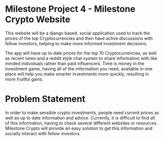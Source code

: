 # Milestone Project 4 - Milestone Crypto Website

This website will be a django based. social application used to track the prices of the top Cryptocurrencies and then have active discussions with fellow investors, helping to make more informed investment decisions.

The app will have up to date prices for the top 10 Cryptocurrencies, as well as recent news and a reddit style chat system to share information with like minded individuals rather than paid influencers. Time is money in the investment game, having all of the information you need, available in one place will help you make smarter investments more quickly, resulting in more fruitful gains.

# Problem Statement

In order to make sensible crypto investments, people need current prices as well as up to date information and advice.
Currently, it is difficult to find all of this information, having to check several different websites or resources. Milestone Crypto will provide an easy solution to get this information and socially interact with fellow investors.

